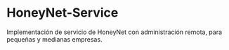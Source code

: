 # HoneyNet-Service
Implementación de servicio de HoneyNet con administración remota, para pequeñas y medianas empresas.
